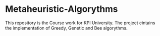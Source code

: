 # Metaheuristic-Algorythms
This repository is the Course work for KPI University. The project cintains the implementation of Greedy, Genetic and Bee algorythms.
